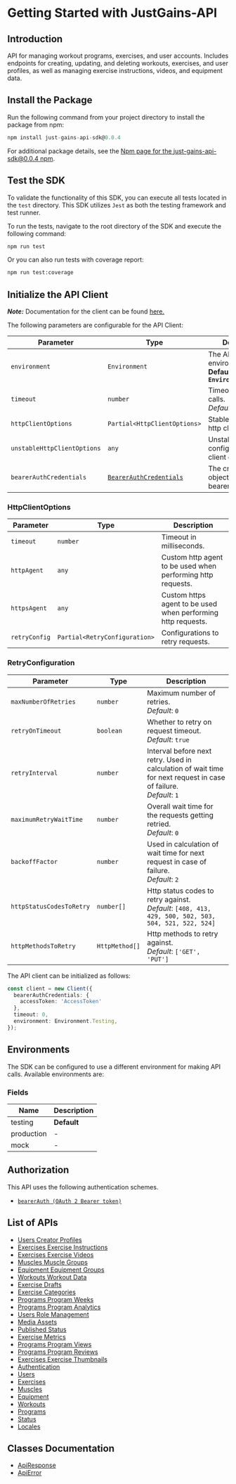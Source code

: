 
# Getting Started with JustGains-API

## Introduction

API for managing workout programs, exercises, and user accounts. Includes endpoints for creating, updating, and deleting workouts, exercises, and user profiles, as well as managing exercise instructions, videos, and equipment data.

## Install the Package

Run the following command from your project directory to install the package from npm:

```ts
npm install just-gains-api-sdk@0.0.4
```

For additional package details, see the [Npm page for the just-gains-api-sdk@0.0.4 npm](https://www.npmjs.com/package/just-gains-api-sdk/v/0.0.4).

## Test the SDK

To validate the functionality of this SDK, you can execute all tests located in the `test` directory. This SDK utilizes `Jest` as both the testing framework and test runner.

To run the tests, navigate to the root directory of the SDK and execute the following command:

```bash
npm run test
```

Or you can also run tests with coverage report:

```bash
npm run test:coverage
```

## Initialize the API Client

**_Note:_** Documentation for the client can be found [here.](https://www.github.com/JustGains/just-gains-api-js-sdk/tree/0.0.4/doc/client.md)

The following parameters are configurable for the API Client:

| Parameter | Type | Description |
|  --- | --- | --- |
| `environment` | `Environment` | The API environment. <br> **Default: `Environment.Testing`** |
| `timeout` | `number` | Timeout for API calls.<br>*Default*: `0` |
| `httpClientOptions` | `Partial<HttpClientOptions>` | Stable configurable http client options. |
| `unstableHttpClientOptions` | `any` | Unstable configurable http client options. |
| `bearerAuthCredentials` | [`BearerAuthCredentials`](https://www.github.com/JustGains/just-gains-api-js-sdk/tree/0.0.4/doc/auth/oauth-2-bearer-token.md) | The credential object for bearerAuth |

### HttpClientOptions

| Parameter | Type | Description |
|  --- | --- | --- |
| `timeout` | `number` | Timeout in milliseconds. |
| `httpAgent` | `any` | Custom http agent to be used when performing http requests. |
| `httpsAgent` | `any` | Custom https agent to be used when performing http requests. |
| `retryConfig` | `Partial<RetryConfiguration>` | Configurations to retry requests. |

### RetryConfiguration

| Parameter | Type | Description |
|  --- | --- | --- |
| `maxNumberOfRetries` | `number` | Maximum number of retries. <br> *Default*: `0` |
| `retryOnTimeout` | `boolean` | Whether to retry on request timeout. <br> *Default*: `true` |
| `retryInterval` | `number` | Interval before next retry. Used in calculation of wait time for next request in case of failure. <br> *Default*: `1` |
| `maximumRetryWaitTime` | `number` | Overall wait time for the requests getting retried. <br> *Default*: `0` |
| `backoffFactor` | `number` | Used in calculation of wait time for next request in case of failure. <br> *Default*: `2` |
| `httpStatusCodesToRetry` | `number[]` | Http status codes to retry against. <br> *Default*: `[408, 413, 429, 500, 502, 503, 504, 521, 522, 524]` |
| `httpMethodsToRetry` | `HttpMethod[]` | Http methods to retry against. <br> *Default*: `['GET', 'PUT']` |

The API client can be initialized as follows:

```ts
const client = new Client({
  bearerAuthCredentials: {
    accessToken: 'AccessToken'
  },
  timeout: 0,
  environment: Environment.Testing,
});
```

## Environments

The SDK can be configured to use a different environment for making API calls. Available environments are:

### Fields

| Name | Description |
|  --- | --- |
| testing | **Default** |
| production | - |
| mock | - |

## Authorization

This API uses the following authentication schemes.

* [`bearerAuth (OAuth 2 Bearer token)`](https://www.github.com/JustGains/just-gains-api-js-sdk/tree/0.0.4/doc/auth/oauth-2-bearer-token.md)

## List of APIs

* [Users Creator Profiles](https://www.github.com/JustGains/just-gains-api-js-sdk/tree/0.0.4/doc/controllers/users-creator-profiles.md)
* [Exercises Exercise Instructions](https://www.github.com/JustGains/just-gains-api-js-sdk/tree/0.0.4/doc/controllers/exercises-exercise-instructions.md)
* [Exercises Exercise Videos](https://www.github.com/JustGains/just-gains-api-js-sdk/tree/0.0.4/doc/controllers/exercises-exercise-videos.md)
* [Muscles Muscle Groups](https://www.github.com/JustGains/just-gains-api-js-sdk/tree/0.0.4/doc/controllers/muscles-muscle-groups.md)
* [Equipment Equipment Groups](https://www.github.com/JustGains/just-gains-api-js-sdk/tree/0.0.4/doc/controllers/equipment-equipment-groups.md)
* [Workouts Workout Data](https://www.github.com/JustGains/just-gains-api-js-sdk/tree/0.0.4/doc/controllers/workouts-workout-data.md)
* [Exercise Drafts](https://www.github.com/JustGains/just-gains-api-js-sdk/tree/0.0.4/doc/controllers/exercise-drafts.md)
* [Exercise Categories](https://www.github.com/JustGains/just-gains-api-js-sdk/tree/0.0.4/doc/controllers/exercise-categories.md)
* [Programs Program Weeks](https://www.github.com/JustGains/just-gains-api-js-sdk/tree/0.0.4/doc/controllers/programs-program-weeks.md)
* [Programs Program Analytics](https://www.github.com/JustGains/just-gains-api-js-sdk/tree/0.0.4/doc/controllers/programs-program-analytics.md)
* [Users Role Management](https://www.github.com/JustGains/just-gains-api-js-sdk/tree/0.0.4/doc/controllers/users-role-management.md)
* [Media Assets](https://www.github.com/JustGains/just-gains-api-js-sdk/tree/0.0.4/doc/controllers/media-assets.md)
* [Published Status](https://www.github.com/JustGains/just-gains-api-js-sdk/tree/0.0.4/doc/controllers/published-status.md)
* [Exercise Metrics](https://www.github.com/JustGains/just-gains-api-js-sdk/tree/0.0.4/doc/controllers/exercise-metrics.md)
* [Programs Program Views](https://www.github.com/JustGains/just-gains-api-js-sdk/tree/0.0.4/doc/controllers/programs-program-views.md)
* [Programs Program Reviews](https://www.github.com/JustGains/just-gains-api-js-sdk/tree/0.0.4/doc/controllers/programs-program-reviews.md)
* [Exercises Exercise Thumbnails](https://www.github.com/JustGains/just-gains-api-js-sdk/tree/0.0.4/doc/controllers/exercises-exercise-thumbnails.md)
* [Authentication](https://www.github.com/JustGains/just-gains-api-js-sdk/tree/0.0.4/doc/controllers/authentication.md)
* [Users](https://www.github.com/JustGains/just-gains-api-js-sdk/tree/0.0.4/doc/controllers/users.md)
* [Exercises](https://www.github.com/JustGains/just-gains-api-js-sdk/tree/0.0.4/doc/controllers/exercises.md)
* [Muscles](https://www.github.com/JustGains/just-gains-api-js-sdk/tree/0.0.4/doc/controllers/muscles.md)
* [Equipment](https://www.github.com/JustGains/just-gains-api-js-sdk/tree/0.0.4/doc/controllers/equipment.md)
* [Workouts](https://www.github.com/JustGains/just-gains-api-js-sdk/tree/0.0.4/doc/controllers/workouts.md)
* [Programs](https://www.github.com/JustGains/just-gains-api-js-sdk/tree/0.0.4/doc/controllers/programs.md)
* [Status](https://www.github.com/JustGains/just-gains-api-js-sdk/tree/0.0.4/doc/controllers/status.md)
* [Locales](https://www.github.com/JustGains/just-gains-api-js-sdk/tree/0.0.4/doc/controllers/locales.md)

## Classes Documentation

* [ApiResponse](https://www.github.com/JustGains/just-gains-api-js-sdk/tree/0.0.4/doc/api-response.md)
* [ApiError](https://www.github.com/JustGains/just-gains-api-js-sdk/tree/0.0.4/doc/api-error.md)

